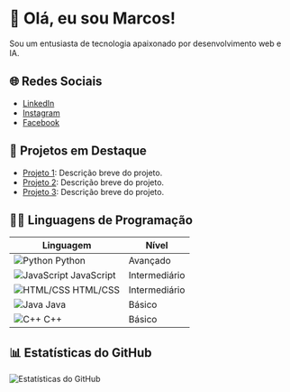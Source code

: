 # 👋 Olá, eu sou Marcos!

Sou um entusiasta de tecnologia apaixonado por desenvolvimento web e IA.

## 🌐 Redes Sociais
- [LinkedIn](https://www.linkedin.com/in/marcos-felipe-zdrojeski-da-silva-6383411b2/)
- [Instagram](https://www.instagram.com/marcoszdrojeski/)
- [Facebook](https://www.facebook.com/marcos.felipe.58910/?locale=pt_BR)
## 🚀 Projetos em Destaque
- [Projeto 1](https://github.com/seu_nome_de_usuário/projeto1): Descrição breve do projeto.
- [Projeto 2](https://github.com/seu_nome_de_usuário/projeto2): Descrição breve do projeto.
- [Projeto 3](https://github.com/seu_nome_de_usuário/projeto3): Descrição breve do projeto.
## 🧑‍💻 Linguagens de Programação
| Linguagem       | Nível    |
|-----------------|----------|
| ![Python](https://img.icons8.com/color/48/000000/python.png) Python          | Avançado |
| ![JavaScript](https://img.icons8.com/color/48/000000/javascript.png) JavaScript      | Intermediário |
| ![HTML/CSS](https://img.icons8.com/color/48/000000/html-5--v1.png) HTML/CSS        | Intermediário |
| ![Java](https://img.icons8.com/color/48/000000/java-coffee-cup-logo.png) Java            | Básico   |
| ![C++](https://img.icons8.com/color/48/000000/c-plus-plus-logo.png) C++             | Básico   |
## 📊 Estatísticas do GitHub
![Estatísticas do GitHub](https://github-readme-stats.vercel.app/api?username=zdrojeski&show_icons=true&theme=radical)
